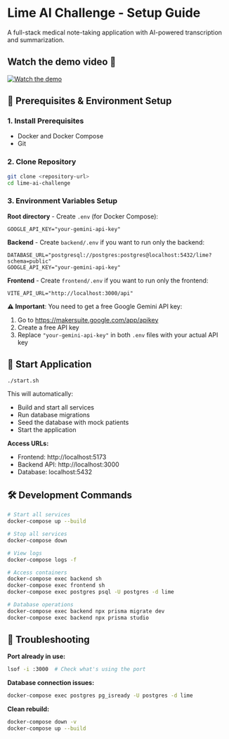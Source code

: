 # Lime AI Challenge - Setup Guide

A full-stack medical note-taking application with AI-powered transcription and summarization.

## Watch the demo video 🎥 
[![Watch the demo](https://vumbnail.com/1128735883.jpg)](https://vimeo.com/1128735883)




## 🔧 Prerequisites & Environment Setup

### 1. Install Prerequisites
- Docker and Docker Compose
- Git

### 2. Clone Repository
```bash
git clone <repository-url>
cd lime-ai-challenge
```

### 3. Environment Variables Setup

**Root directory** - Create `.env` (for Docker Compose):
```env
GOOGLE_API_KEY="your-gemini-api-key"
```

**Backend** - Create `backend/.env` if you want to run only the backend:
```env
DATABASE_URL="postgresql://postgres:postgres@localhost:5432/lime?schema=public"
GOOGLE_API_KEY="your-gemini-api-key"
```

**Frontend** - Create `frontend/.env` if you want to run only the frontend:
```env
VITE_API_URL="http://localhost:3000/api"
```

**⚠️ Important**: You need to get a free Google Gemini API key:
1. Go to https://makersuite.google.com/app/apikey
2. Create a free API key
3. Replace `"your-gemini-api-key"` in both `.env` files with your actual API key

## 🚀 Start Application

```bash
./start.sh
```

This will automatically:
- Build and start all services
- Run database migrations
- Seed the database with mock patients
- Start the application

**Access URLs:**
- Frontend: http://localhost:5173
- Backend API: http://localhost:3000
- Database: localhost:5432

## 🛠️ Development Commands

```bash
# Start all services
docker-compose up --build

# Stop all services
docker-compose down

# View logs
docker-compose logs -f

# Access containers
docker-compose exec backend sh
docker-compose exec frontend sh
docker-compose exec postgres psql -U postgres -d lime

# Database operations
docker-compose exec backend npx prisma migrate dev
docker-compose exec backend npx prisma studio
```

## 🐛 Troubleshooting

**Port already in use:**
```bash
lsof -i :3000  # Check what's using the port
```

**Database connection issues:**
```bash
docker-compose exec postgres pg_isready -U postgres -d lime
```

**Clean rebuild:**
```bash
docker-compose down -v
docker-compose up --build
```
